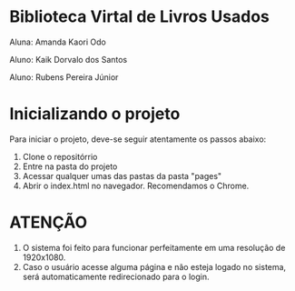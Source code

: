 
# Biblioteca Virtal de Livros Usados

Aluna: Amanda Kaori Odo

Aluno: Kaik Dorvalo dos Santos

Aluno: Rubens Pereira Júnior


# Inicializando o projeto

Para iniciar o projeto, deve-se seguir atentamente os passos abaixo:

1. Clone o repositórrio
2. Entre na pasta do projeto
3. Acessar qualquer umas das pastas da pasta "pages"
4. Abrir o index.html no navegador. Recomendamos o Chrome.

# ATENÇÃO

1. O sistema foi feito para funcionar perfeitamente em uma resolução de 1920x1080.
2. Caso o usuário acesse alguma página e não esteja logado no sistema, será automaticamente redirecionado para o login.